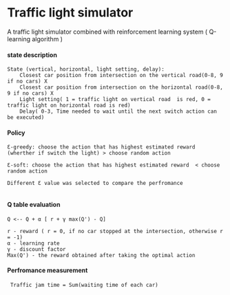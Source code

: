 # Traffic light simulator

A traffic light simulator combined with reinforcement learning system ( Q-learning algorithm )

#### state description

  ```
  State (vertical, horizontal, light setting, delay):
      Closest car position from intersection on the vertical road(0-8, 9 if no cars) X
      Closest car position from intersection on the horizontal road(0-8, 9 if no cars) X
      Light setting( 1 = traffic light on vertical road  is red, 0 = traffic light on horizontal road is red)
      Delay( 0-3, Time needed to wait until the next switch action can be executed)
  ```
  
#### Policy

``` 
Ɛ-greedy: choose the action that has highest estimated reward (wherther if switch the light) > choose random action
  
Ɛ-soft: choose the action that has highest estimated reward  < choose random action
  
Different Ɛ value was selected to compare the perfromance  
  
  ```
  
#### Q table evaluation

 ```
 Q <-- Q + α [ r + γ max(Q') - Q]
 
 r - reward ( r = 0, if no car stopped at the intersection, otherwise r = -1) 
 α - learning rate
 γ - discount factor
 Max(Q') - the reward obtained after taking the optimal action
 
 ```
 
 #### Perfromance measurement
 
 ```
  Traffic jam time = Sum(waiting time of each car)
  
  ```
  
  

